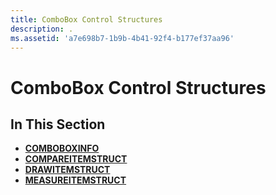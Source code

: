 ```yaml
---
title: ComboBox Control Structures
description: .
ms.assetid: 'a7e698b7-1b9b-4b41-92f4-b177ef37aa96'
---
```


# ComboBox Control Structures

## In This Section

-   [**COMBOBOXINFO**](comboboxinfo.md)
-   [**COMPAREITEMSTRUCT**](compareitemstruct.md)
-   [**DRAWITEMSTRUCT**](drawitemstruct.md)
-   [**MEASUREITEMSTRUCT**](measureitemstruct.md)

 

 




